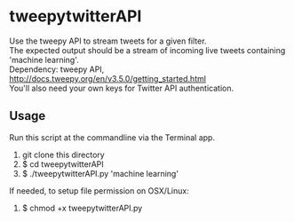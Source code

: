# tweepytwitterAPI

Use the tweepy API to stream tweets for a given filter.  
The expected output should be a stream of incoming live tweets containing 'machine learning'.  
Dependency: tweepy API, http://docs.tweepy.org/en/v3.5.0/getting_started.html  
You'll also need your own keys for Twitter API authentication.  

## Usage
Run this script at the commandline via the Terminal app.  
  1. git clone this directory
  2. $ cd tweepytwitterAPI
  3. $ ./tweepytwitterAPI.py 'machine learning'

If needed, to setup file permission on OSX/Linux:   
  1. $ chmod +x tweepytwitterAPI.py  
